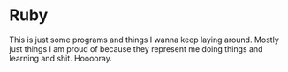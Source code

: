 # Ruby
This is just some programs and things I wanna keep laying around. Mostly just things I am proud of because they represent me doing things and learning and shit. Hooooray.
